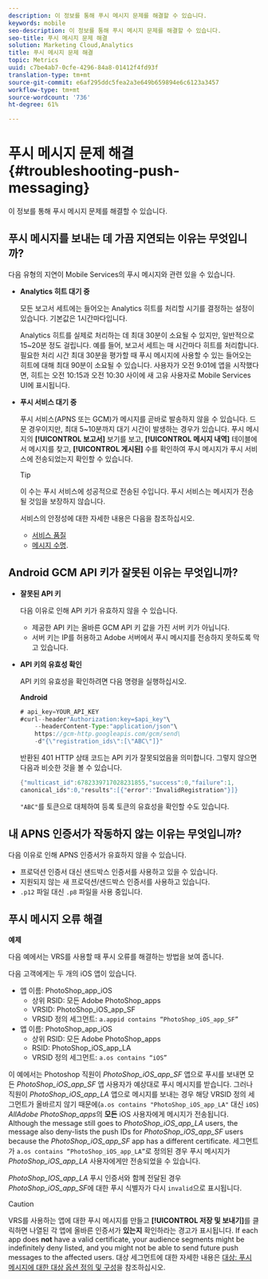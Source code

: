 ```yaml
---
description: 이 정보를 통해 푸시 메시지 문제를 해결할 수 있습니다.
keywords: mobile
seo-description: 이 정보를 통해 푸시 메시지 문제를 해결할 수 있습니다.
seo-title: 푸시 메시지 문제 해결
solution: Marketing Cloud,Analytics
title: 푸시 메시지 문제 해결
topic: Metrics
uuid: c7be4ab7-0cfe-4296-84a8-01412f4fd93f
translation-type: tm+mt
source-git-commit: e6af295ddc5fea2a3e649b659894e6c6123a3457
workflow-type: tm+mt
source-wordcount: '736'
ht-degree: 61%

---
```



# 푸시 메시지 문제 해결{#troubleshooting-push-messaging}

이 정보를 통해 푸시 메시지 문제를 해결할 수 있습니다.

## 푸시 메시지를 보내는 데 가끔 지연되는 이유는 무엇입니까?

다음 유형의 지연이 Mobile Services의 푸시 메시지와 관련 있을 수 있습니다.

* **Analytics 히트 대기 중**

   모든 보고서 세트에는 들어오는 Analytics 히트를 처리할 시기를 결정하는 설정이 있습니다. 기본값은 1시간마다입니다.

   Analytics 히트를 실제로 처리하는 데 최대 30분이 소요될 수 있지만, 일반적으로 15~20분 정도 걸립니다. 예를 들어, 보고서 세트는 매 시간마다 히트를 처리합니다. 필요한 처리 시간 최대 30분을 평가할 때 푸시 메시지에 사용할 수 있는 들어오는 히트에 대해 최대 90분이 소요될 수 있습니다. 사용자가 오전 9:01에 앱을 시작했다면, 히트는 오전 10:15과 오전 10:30 사이에 새 고유 사용자로 Mobile Services UI에 표시됩니다.

* **푸시 서비스 대기 중**

   푸시 서비스(APNS 또는 GCM)가 메시지를 곧바로 발송하지 않을 수 있습니다. 드문 경우이지만, 최대 5~10분까지 대기 시간이 발생하는 경우가 있습니다. 푸시 메시지의 **[!UICONTROL 보고서]** 보기를 보고, **[!UICONTROL 메시지 내역]** 테이블에서 메시지를 찾고, **[!UICONTROL 게시된]** 수를 확인하여 푸시 메시지가 푸시 서비스에 전송되었는지 확인할 수 있습니다.

   >[!TIP]
   >
   >이 수는 푸시 서비스에 성공적으로 전송된 수입니다. 푸시 서비스는 메시지가 전송될 것임을 보장하지 않습니다.

   서비스의 안정성에 대한 자세한 내용은 다음을 참조하십시오.

   * [서비스 품질](https://developer.apple.com/library/content/documentation/NetworkingInternet/Conceptual/RemoteNotificationsPG/APNSOverview.html#//apple_ref/doc/uid/TP40008194-CH8-SW5l)
   * [메시지 수명](https://developers.google.com/cloud-messaging/concept-options#lifetime).

## Android GCM API 키가 잘못된 이유는 무엇입니까?

* **잘못된 API 키**

   다음 이유로 인해 API 키가 유효하지 않을 수 있습니다.

   * 제공한 API 키는 올바른 GCM API 키 값을 가진 서버 키가 아닙니다.
   * 서버 키는 IP를 허용하고 Adobe 서버에서 푸시 메시지를 전송하지 못하도록 막고 있습니다.

* **API 키의 유효성 확인**

   API 키의 유효성을 확인하려면 다음 명령을 실행하십시오.

   **Android**

   ```java
   # api_key=YOUR_API_KEY
   #curl--header"Authorization:key=$api_key"\
       --headerContent-Type:"application/json"\ 
       https://gcm-http.googleapis.com/gcm/send\
       -d"{\"registration_ids\":[\"ABC\"]}"
   ```

   반환된 401 HTTP 상태 코드는 API 키가 잘못되었음을 의미합니다. 그렇지 않으면 다음과 비슷한 것을 볼 수 있습니다.

   ```java
   {"multicast_id":6782339717028231855,"success":0,"failure":1,
   canonical_ids":0,"results":[{"error":"InvalidRegistration"}]}
   ```

   `"ABC"`를 토큰으로 대체하여 등록 토큰의 유효성을 확인할 수도 있습니다.

## 내 APNS 인증서가 작동하지 않는 이유는 무엇입니까?

다음 이유로 인해 APNS 인증서가 유효하지 않을 수 있습니다.

* 프로덕션 인증서 대신 샌드박스 인증서를 사용하고 있을 수 있습니다.
* 지원되지 않는 새 프로덕션/샌드박스 인증서를 사용하고 있습니다.
* `.p12` 파일 대신 `.p8` 파일을 사용 중입니다.

## 푸시 메시지 오류 해결

**예제**

다음 예에서는 VRS를 사용할 때 푸시 오류를 해결하는 방법을 보여 줍니다.

다음 고객에게는 두 개의 iOS 앱이 있습니다.

* 앱 이름: PhotoShop_app_iOS
   * 상위 RSID: 모든 Adobe PhotoShop_apps
   * VRSID: PhotoShop_iOS_app_SF
   * VRSID 정의 세그먼트: `a.appid contains “PhotoShop_iOS_app_SF”`
* 앱 이름: PhotoShop_app_iOS
   * 상위 RSID: 모든 Adobe PhotoShop_apps
   * RSID: PhotoShop_iOS_app_LA
   * VRSID 정의 세그먼트: `a.os contains “iOS”`

이 예에서는 Photoshop 직원이 *PhotoShop_iOS_app_SF* 앱으로 푸시를 보내면 모든 *PhotoShop_iOS_app_SF* 앱 사용자가 예상대로 푸시 메시지를 받습니다. 그러나 직원이 *PhotoShop_iOS_app_LA* 앱으로 메시지를 보내는 경우 해당 VRSID 정의 세그먼트가 올바르지 않기 때문에(`a.os contains "PhotoShop_iOS_app_LA"` 대신 `iOS`) *AllAdobe PhotoShop_apps*&#x200B;의 **모든** iOS 사용자에게 메시지가 전송됩니다. Although the message still goes to *PhotoShop_iOS_app_LA* users, the message also deny-lists the push IDs for *PhotoShop_iOS_app_SF* users because the *PhotoShop_iOS_app_SF* app has a different certificate. 세그먼트가 `a.os contains “PhotoShop_iOS_app_LA”`로 정의된 경우 푸시 메시지가 *PhotoShop_iOS_app_LA* 사용자에게만 전송되었을 수 있습니다.

*PhotoShop_IOS_app_LA* 푸시 인증서와 함께 전달된 경우 *PhotoShop_iOS_app_SF*&#x200B;에 대한 푸시 식별자가 다시 `invalid`으로 표시됩니다.

>[!CAUTION]
>
>VRS를 사용하는 앱에 대한 푸시 메시지를 만들고 **[!UICONTROL 저장 및 보내기]**&#x200B;를 클릭하면 나열된 각 앱에 올바른 인증서가 **있는지** 확인하라는 경고가 표시됩니다. If each app does **not** have a valid certificate, your audience segments might be indefinitely deny listed, and you might not be able to send future push messages to the affected users. 대상 세그먼트에 대한 자세한 내용은 [대상: 푸시 메시지에 대한 대상 옵션 정의 및 구성](/help/using/in-app-messaging/t-create-push-message/c-audience-push-message.md)을 참조하십시오.
